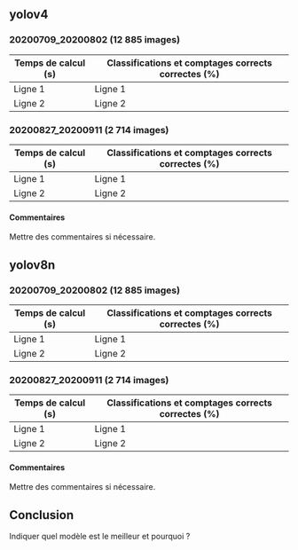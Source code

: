 ## yolov4
### 20200709_20200802 (12 885 images)
| Temps de calcul (s) | Classifications et comptages corrects correctes (%) |
|-----------|-----------|
| Ligne 1   | Ligne 1   |
| Ligne 2   | Ligne 2   |
### 20200827_20200911 (2 714 images)
| Temps de calcul (s) | Classifications et comptages corrects correctes (%) |
|-----------|-----------|
| Ligne 1   | Ligne 1   |
| Ligne 2   | Ligne 2   |
#### Commentaires
Mettre des commentaires si nécessaire.

## yolov8n
### 20200709_20200802 (12 885 images)
| Temps de calcul (s) | Classifications et comptages corrects correctes (%) |
|-----------|-----------|
| Ligne 1   | Ligne 1   |
| Ligne 2   | Ligne 2   |
### 20200827_20200911 (2 714 images)
| Temps de calcul (s) | Classifications et comptages corrects correctes (%) |
|-----------|-----------|
| Ligne 1   | Ligne 1   |
| Ligne 2   | Ligne 2   |
#### Commentaires
Mettre des commentaires si nécessaire.

## Conclusion
Indiquer quel modèle est le meilleur et pourquoi ?
